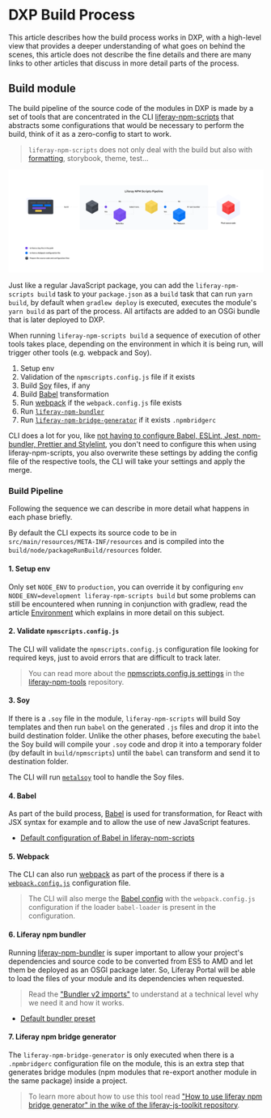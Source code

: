 # DXP Build Process

This article describes how the build process works in DXP, with a high-level view that provides a deeper understanding of what goes on behind the scenes, this article does not describe the fine details and there are many links to other articles that discuss in more detail parts of the process.

## Build module

The build pipeline of the source code of the modules in DXP is made by a set of tools that are concentrated in the CLI [liferay-npm-scripts](https://github.com/liferay/liferay-npm-tools/tree/master/packages/liferay-npm-scripts) that abstracts some configurations that would be necessary to perform the build, think of it as a zero-config to start to work.

> `liferay-npm-scripts` does not only deal with the build but also with [formatting](./formatting.md), storybook, theme, test...

![An overview of the build](../images/liferay-npm-scripts-pipeline.png)

Just like a regular JavaScript package, you can add the `liferay-npm-scripts build` task to your `package.json` as a `build` task that can run `yarn build`, by default when `gradlew deploy` is executed, executes the module's `yarn build` as part of the process. All artifacts are added to an OSGi bundle that is later deployed to DXP.

When running `liferay-npm-scripts build` a sequence of execution of other tools takes place, depending on the environment in which it is being run, will trigger other tools (e.g. webpack and Soy).

1. Setup env
2. Validation of the `npmscripts.config.js` file if it exists
3. Build [Soy](http://metaljs.com/docs/guides/soy-components.html#soy_compilation) files, if any
4. Build [Babel](https://babeljs.io/) transformation
5. Run [webpack](https://webpack.js.org/) if the `webpack.config.js` file exists
6. Run [`liferay-npm-bundler`](https://github.com/liferay/liferay-js-toolkit/tree/master/packages/liferay-npm-bundler)
7. Run [`liferay-npm-bridge-generator`](https://github.com/liferay/liferay-js-toolkit/tree/master/packages/liferay-npm-bridge-generator) if it exists `.npmbridgerc`

CLI does a lot for you, like [not having to configure Babel, ESLint, Jest, npm-bundler, Prettier and Stylelint](https://github.com/liferay/liferay-npm-tools/tree/master/packages/liferay-npm-scripts/src/config), you don't need to configure this when using liferay-npm-scripts, you also overwrite these settings by adding the config file of the respective tools, the CLI will take your settings and apply the merge.

### Build Pipeline

Following the sequence we can describe in more detail what happens in each phase briefly.

By default the CLI expects its source code to be in `src/main/resources/META-INF/resources` and is compiled into the `build/node/packageRunBuild/resources` folder.

#### 1. Setup env

Only set `NODE_ENV` to `production`, you can override it by configuring `env NODE_ENV=development liferay-npm-scripts build` but some problems can still be encountered when running in conjunction with gradlew, read the article [Environment](/environment.md#environment) which explains in more detail on this subject.

#### 2. Validate `npmscripts.config.js`

The CLI will validate the `npmscripts.config.js` configuration file looking for required keys, just to avoid errors that are difficult to track later.

> You can read more about the [npmscripts.config.js settings](https://github.com/liferay/liferay-npm-tools/tree/master/packages/liferay-npm-scripts#config) in the [liferay-npm-tools](https://github.com/liferay/liferay-npm-tools) repository.

#### 3. Soy

If there is a `.soy` file in the module, `liferay-npm-scripts` will build Soy templates and then run `babel` on the generated `.js` files and drop it into the build destination folder. Unlike the other phases, before executing the `babel` the Soy build will compile your `.soy` code and drop it into a temporary folder (by default in `build/npmscripts`) until the `babel` can transform and send it to destination folder.

The CLI will run [`metalsoy`](https://github.com/metal/metal-tools-soy/tree/4.x) tool to handle the Soy files.

#### 4. Babel

As part of the build process, [Babel](https://babeljs.io/) is used for transformation, for React with JSX syntax for example and to allow the use of new JavaScript features.

- [Default configuration of Babel in liferay-npm-scripts](https://github.com/liferay/liferay-npm-tools/blob/master/packages/liferay-npm-scripts/src/config/babel.json)

#### 5. Webpack

The CLI can also run [webpack](https://webpack.js.org/) as part of the process if there is a [`webpack.config.js`](https://webpack.js.org/configuration/#options) configuration file.

> The CLI will also merge the [Babel config](https://github.com/liferay/liferay-npm-tools/blob/master/packages/liferay-npm-scripts/src/config/babel.json) with the `webpack.config.js` configuration if the loader `babel-loader` is present in the configuration.

#### 6. Liferay npm bundler

Running [liferay-npm-bundler](https://github.com/liferay/liferay-js-toolkit/tree/master/packages/liferay-npm-bundler) is super important to allow your project's dependencies and source code to be converted from ES5 to AMD and let them be deployed as an OSGI package later. So, Liferay Portal will be able to load the files of your module and its dependencies when requested.

> Read the ["Bundler v2 imports"](/bundler_imports.md) to understand at a technical level why we need it and how it works.

- [Default bundler preset](https://github.com/liferay/liferay-npm-tools/blob/master/packages/liferay-npm-bundler-preset-liferay-dev/config.json)

#### 7. Liferay npm bridge generator

The `liferay-npm-bridge-generator` is only executed when there is a `.npmbridgerc` configuration file on the module, this is an extra step that generates bridge modules (npm modules that re-export another module in the same package) inside a project.

> To learn more about how to use this tool read ["How to use liferay npm bridge generator" in the wike of the liferay-js-toolkit repository](https://github.com/liferay/liferay-js-toolkit/wiki/How-to-use-liferay-npm-bridge-generator).
